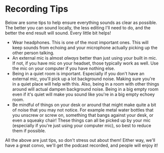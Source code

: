 # Recording Tips

Below are some tips to help ensure everything sounds as clear as possible. The
better you can sound locally, the less editing I'll need to do, and the better
the end result will sound. Every little bit helps!

  - Wear headphones. This is one of the most important ones. This will keep
      sounds from echoing and your microphone actually picking up the other
      person talking.
  - An external mic is almost _always_ better than just using your built in mic.
      If not, if you have mic on your headset, those typically work as well. Use
      the mic on your computer if you have nothing else.
  - Being in a quiet room is important. Especially if you don't have an external
      mic, you'll pick up a lot background noise. Making sure you're in a quiet
      place will help with this. Also, being in a room with other things around
      will actual dampen background noise. Being in a big empty room even if it's
      quiet will make you sound like you're in a big empty echoey room.
  - Be mindful of things on your desk or around that might make quite a bit of
      noise that you may not notice. For example metal water bottles that you
      unscrew or screw on, something that bangs against your desk, or even a
      squeaky chair! These things can all be picked up by your mic (especially
      if you're just using your computer mic), so best to reduce them if
      possible.

All the above are just tips, so don't stress out about them! Either way, we'll
have a great convo, we'll get the podcast recorded, and people will enjoy it!
